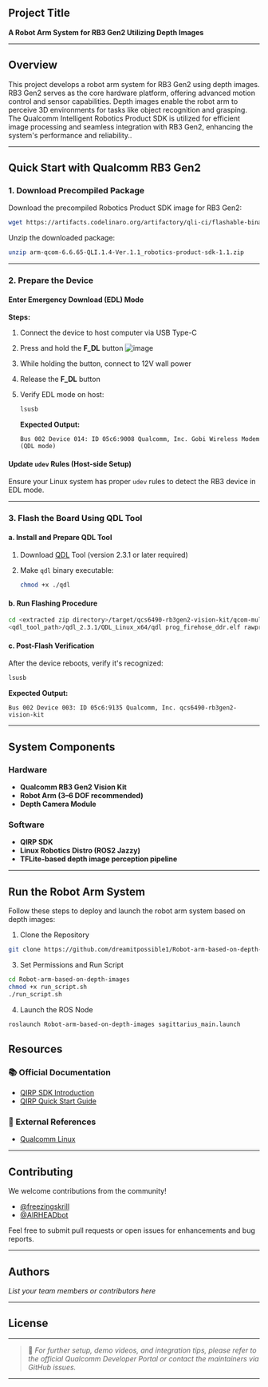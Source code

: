 ## Project Title

**A Robot Arm System for RB3 Gen2 Utilizing Depth Images**

---

## Overview

This project develops a robot arm system for RB3 Gen2 using depth images. RB3 Gen2 serves as the core hardware platform, offering advanced motion control and sensor capabilities. Depth images enable the robot arm to perceive 3D environments for tasks like object recognition and grasping. The Qualcomm Intelligent Robotics Product SDK is utilized for efficient image processing and seamless integration with RB3 Gen2, enhancing the system's performance and reliability..


---

## Quick Start with Qualcomm RB3 Gen2

### 1. Download Precompiled Package

Download the precompiled Robotics Product SDK image for RB3 Gen2:

```bash
wget https://artifacts.codelinaro.org/artifactory/qli-ci/flashable-binaries/qirpsdk/qcs6490-rb3gen2-vision-kit/arm-qcom-6.6.65-QLI.1.4-Ver.1.1_robotics-product-sdk-1.1.zip
```

Unzip the downloaded package:

```bash
unzip arm-qcom-6.6.65-QLI.1.4-Ver.1.1_robotics-product-sdk-1.1.zip
```

---

### 2. Prepare the Device

#### Enter Emergency Download (EDL) Mode

**Steps:**

1. Connect the device to host computer via USB Type-C
2. Press and hold the **F\_DL** button
   ![image](https://github.com/user-attachments/assets/edad3a81-028d-4929-a623-2e8469f661d5)

3. While holding the button, connect to 12V wall power
4. Release the **F\_DL** button
5. Verify EDL mode on host:

   ```bash
   lsusb
   ```

   **Expected Output:**

   ```
   Bus 002 Device 014: ID 05c6:9008 Qualcomm, Inc. Gobi Wireless Modem (QDL mode)
   ```

#### Update `udev` Rules (Host-side Setup)

Ensure your Linux system has proper `udev` rules to detect the RB3 device in EDL mode.

---

### 3. Flash the Board Using QDL Tool

#### a. Install and Prepare QDL Tool

1. Download [QDL](https://softwarecenter.qualcomm.com/catalog/item/Qualcomm_Device_Loader) Tool (version 2.3.1 or later required)
2. Make `qdl` binary executable:

   ```bash
   chmod +x ./qdl
   ```

#### b. Run Flashing Procedure


```bash
cd <extracted zip directory>/target/qcs6490-rb3gen2-vision-kit/qcom-multimedia-image
<qdl_tool_path>/qdl_2.3.1/QDL_Linux_x64/qdl prog_firehose_ddr.elf rawprogram*.xml patch*.xml
```

#### c. Post-Flash Verification

After the device reboots, verify it's recognized:

```bash
lsusb
```

**Expected Output:**

```
Bus 002 Device 003: ID 05c6:9135 Qualcomm, Inc. qcs6490-rb3gen2-vision-kit
```

---

## System Components

###  Hardware

* **Qualcomm RB3 Gen2 Vision Kit**
* **Robot Arm (3–6 DOF recommended)**
* **Depth Camera Module**

###  Software

* **QIRP SDK**
* **Linux Robotics Distro (ROS2 Jazzy)**
* **TFLite-based depth image perception pipeline**

---

## Run the Robot Arm System
Follow these steps to deploy and launch the robot arm system based on depth images:
1. Clone the Repository
```bash
git clone https://github.com/dreamitpossible1/Robot-arm-based-on-depth-images.git
```
3. Set Permissions and Run Script
```bash
cd Robot-arm-based-on-depth-images
chmod +x run_script.sh
./run_script.sh
```

4. Launch the ROS Node
```bash
roslaunch Robot-arm-based-on-depth-images sagittarius_main.launch
```

## Resources

### 📚 Official Documentation

* [QIRP SDK Introduction](https://docs.qualcomm.com/bundle/publicresource/topics/80-70018-265/introduction_1.html?vproduct=1601111740013072&version=1.4&facet=Qualcomm%20Intelligent%20Robotics%20Product%20%28QIRP%29%20SDK)
* [QIRP Quick Start Guide](https://docs.qualcomm.com/bundle/publicresource/topics/80-70018-265/quick-start_3.html?vproduct=1601111740013072&version=1.4)

### 🔗 External References

* [Qualcomm Linux](https://www.qualcomm.com/developer/software/qualcomm-linux)

---

## Contributing

We welcome contributions from the community!

* [@freezingskrill](https://github.com/freezingskrill)
* [@AIRHEADbot](https://github.com/AIRHEADbot)

Feel free to submit pull requests or open issues for enhancements and bug reports.

---

## Authors

*List your team members or contributors here*

---

## License


---

> 📌 *For further setup, demo videos, and integration tips, please refer to the official Qualcomm Developer Portal or contact the maintainers via GitHub issues.*

---

